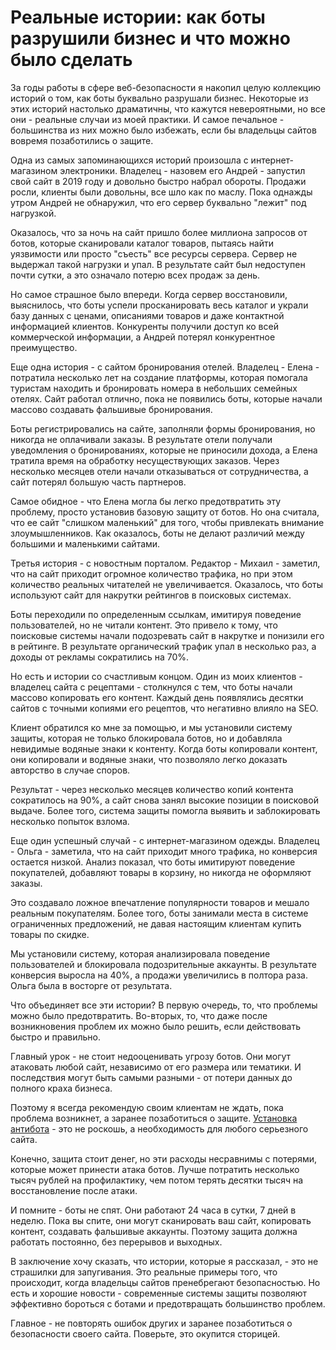 # Реальные истории: как боты разрушили бизнес и что можно было сделать

За годы работы в сфере веб-безопасности я накопил целую коллекцию историй о том, как боты буквально разрушали бизнес. Некоторые из этих историй настолько драматичны, что кажутся невероятными, но все они - реальные случаи из моей практики. И самое печальное - большинства из них можно было избежать, если бы владельцы сайтов вовремя позаботились о защите.

Одна из самых запоминающихся историй произошла с интернет-магазином электроники. Владелец - назовем его Андрей - запустил свой сайт в 2019 году и довольно быстро набрал обороты. Продажи росли, клиенты были довольны, все шло как по маслу. Пока однажды утром Андрей не обнаружил, что его сервер буквально "лежит" под нагрузкой.

Оказалось, что за ночь на сайт пришло более миллиона запросов от ботов, которые сканировали каталог товаров, пытаясь найти уязвимости или просто "съесть" все ресурсы сервера. Сервер не выдержал такой нагрузки и упал. В результате сайт был недоступен почти сутки, а это означало потерю всех продаж за день.

Но самое страшное было впереди. Когда сервер восстановили, выяснилось, что боты успели просканировать весь каталог и украли базу данных с ценами, описаниями товаров и даже контактной информацией клиентов. Конкуренты получили доступ ко всей коммерческой информации, а Андрей потерял конкурентное преимущество.

Еще одна история - с сайтом бронирования отелей. Владелец - Елена - потратила несколько лет на создание платформы, которая помогала туристам находить и бронировать номера в небольших семейных отелях. Сайт работал отлично, пока не появились боты, которые начали массово создавать фальшивые бронирования.

Боты регистрировались на сайте, заполняли формы бронирования, но никогда не оплачивали заказы. В результате отели получали уведомления о бронированиях, которые не приносили дохода, а Елена тратила время на обработку несуществующих заказов. Через несколько месяцев отели начали отказываться от сотрудничества, а сайт потерял большую часть партнеров.

Самое обидное - что Елена могла бы легко предотвратить эту проблему, просто установив базовую защиту от ботов. Но она считала, что ее сайт "слишком маленький" для того, чтобы привлекать внимание злоумышленников. Как оказалось, боты не делают различий между большими и маленькими сайтами.

Третья история - с новостным порталом. Редактор - Михаил - заметил, что на сайт приходит огромное количество трафика, но при этом количество реальных читателей не увеличивается. Оказалось, что боты используют сайт для накрутки рейтингов в поисковых системах.

Боты переходили по определенным ссылкам, имитируя поведение пользователей, но не читали контент. Это привело к тому, что поисковые системы начали подозревать сайт в накрутке и понизили его в рейтинге. В результате органический трафик упал в несколько раз, а доходы от рекламы сократились на 70%.

Но есть и истории со счастливым концом. Один из моих клиентов - владелец сайта с рецептами - столкнулся с тем, что боты начали массово копировать его контент. Каждый день появлялись десятки сайтов с точными копиями его рецептов, что негативно влияло на SEO.

Клиент обратился ко мне за помощью, и мы установили систему защиты, которая не только блокировала ботов, но и добавляла невидимые водяные знаки к контенту. Когда боты копировали контент, они копировали и водяные знаки, что позволяло легко доказать авторство в случае споров.

Результат - через несколько месяцев количество копий контента сократилось на 90%, а сайт снова занял высокие позиции в поисковой выдаче. Более того, система защиты помогла выявить и заблокировать несколько попыток взлома.

Еще один успешный случай - с интернет-магазином одежды. Владелец - Ольга - заметила, что на сайт приходит много трафика, но конверсия остается низкой. Анализ показал, что боты имитируют поведение покупателей, добавляют товары в корзину, но никогда не оформляют заказы.

Это создавало ложное впечатление популярности товаров и мешало реальным покупателям. Более того, боты занимали места в системе ограниченных предложений, не давая настоящим клиентам купить товары по скидке.

Мы установили систему, которая анализировала поведение пользователей и блокировала подозрительные аккаунты. В результате конверсия выросла на 40%, а продажи увеличились в полтора раза. Ольга была в восторге от результата.

Что объединяет все эти истории? В первую очередь, то, что проблемы можно было предотвратить. Во-вторых, то, что даже после возникновения проблем их можно было решить, если действовать быстро и правильно.

Главный урок - не стоит недооценивать угрозу ботов. Они могут атаковать любой сайт, независимо от его размера или тематики. И последствия могут быть самыми разными - от потери данных до полного краха бизнеса.

Поэтому я всегда рекомендую своим клиентам не ждать, пока проблема возникнет, а заранее позаботиться о защите. [Установка антибота](https://progaem.com/ustanovka-antibota-usluga-po-zashhite-ot-botov-vashih-sajtov-na-razlichnyh-cms-sistemah.html) - это не роскошь, а необходимость для любого серьезного сайта.

Конечно, защита стоит денег, но эти расходы несравнимы с потерями, которые может принести атака ботов. Лучше потратить несколько тысяч рублей на профилактику, чем потом терять десятки тысяч на восстановление после атаки.

И помните - боты не спят. Они работают 24 часа в сутки, 7 дней в неделю. Пока вы спите, они могут сканировать ваш сайт, копировать контент, создавать фальшивые аккаунты. Поэтому защита должна работать постоянно, без перерывов и выходных.

В заключение хочу сказать, что истории, которые я рассказал, - это не страшилки для запугивания. Это реальные примеры того, что происходит, когда владельцы сайтов пренебрегают безопасностью. Но есть и хорошие новости - современные системы защиты позволяют эффективно бороться с ботами и предотвращать большинство проблем.

Главное - не повторять ошибок других и заранее позаботиться о безопасности своего сайта. Поверьте, это окупится сторицей.
